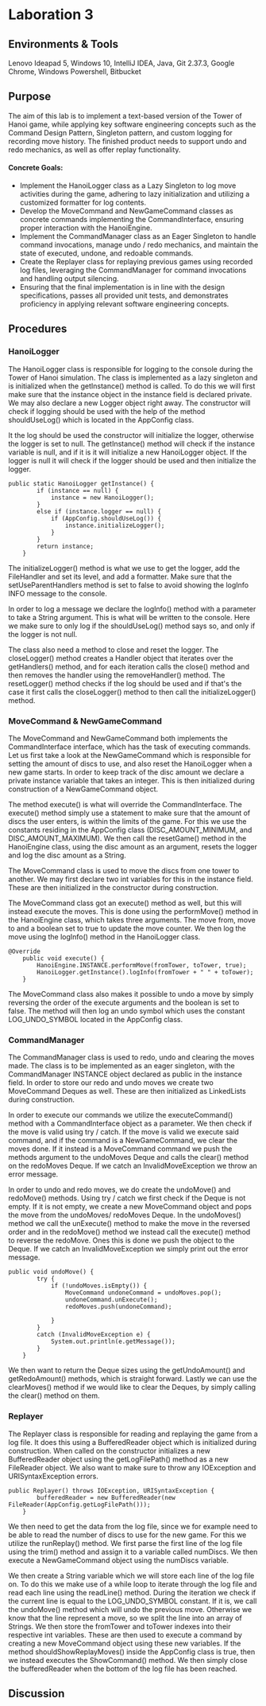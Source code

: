 # Laboration 3

## Environments & Tools
Lenovo Ideapad 5, Windows 10, IntelliJ IDEA, Java, Git 2.37.3, Google Chrome, Windows Powershell, Bitbucket

## Purpose
The aim of this lab is to implement a text-based version of the Tower of Hanoi game, while applying key
software engineering concepts such as the Command Design Pattern, Singleton pattern, and custom
logging for recording move history. The finished product needs to support undo and redo mechanics, as well
as offer replay functionality.

#### Concrete Goals:

* Implement the HanoiLogger class as a Lazy Singleton to log move activities during the game,
  adhering to lazy initialization and utilizing a customized formatter for log contents.
* Develop the MoveCommand and NewGameCommand classes as concrete commands implementing the
  CommandInterface, ensuring proper interaction with the HanoiEngine.
* Implement the CommandManager class as an Eager Singleton to handle command invocations,
  manage undo / redo mechanics, and maintain the state of executed, undone, and redoable
  commands.
* Create the Replayer class for replaying previous games using recorded log files, leveraging the
  CommandManager for command invocations and handling output silencing.
* Ensuring that the final implementation is in line with the design specifications, passes all provided
  unit tests, and demonstrates proficiency in applying relevant software engineering concepts.


## Procedures

### HanoiLogger

The HanoiLogger class is responsible for logging to the console during the Tower of Hanoi simulation. 
The class is implemented as a lazy singleton and is initialized when the getInstance() method is called.
To do this we will first make sure that the instance object in the instance field is declared private.
We may also declare a new Logger object right away.
The constructor will check if logging should be used with the help of the method shouldUseLog() which is located in
the AppConfig class.

It the log should be used the constructor will initialize the logger, otherwise the logger is set to null.
The getInstance() method will check if the instance variable is null, and if it is it will initialize a new HanoiLogger
object. 
If the logger is null it will check if the logger should be used and then initialize the logger.
```
public static HanoiLogger getInstance() {
        if (instance == null) {
            instance = new HanoiLogger();
        }
        else if (instance.logger == null) {
            if (AppConfig.shouldUseLog()) {
                instance.initializeLogger();
            }
        }
        return instance;
    }
```

The initializeLogger() method is what we use to get the logger, add the FileHandler and set its level, and add a formatter.
Make sure that the setUseParentHandlers method is set to false to avoid showing the logInfo INFO message to the console.

In order to log a message we declare the logInfo() method with a parameter to take a String argument.
This is what will be written to the console.
Here we make sure to only log if the shouldUseLog() method says so, and only if the logger is not null.

The class also need a method to close and reset the logger. The closeLogger() method creates a Handler object that iterates
over the getHandlers() method, and for each iteration calls the close() method and then removes the handler using the
removeHandler() method.
The resetLogger() method checks if the log should be used and if that's the case it first calls the closeLogger() method
to then call the initializeLogger() method.


### MoveCommand & NewGameCommand

The MoveCommand and NewGameCommand both implements the CommandInterface interface, which has the task of executing 
commands. Let us first take a look at the NewGameCommand which is responsible for setting the amount of discs to use,
and also reset the HanoiLogger when a new game starts. 
In order to keep track of the disc amount we declare a private instance variable that takes an integer.
This is then initialized during construction of a NewGameCommand object.

The method execute() is what will override the CommandInterface. The execute() method simply use a statement
to make sure that the amount of discs the user enters, is within the limits of the game. For this we use the constants
residing in the AppConfig class (DISC_AMOUNT_MINIMUM, and DISC_AMOUNT_MAXIMUM).
We then call the resetGame() method in the HanoiEngine class, using the disc amount as an argument, resets the logger
and log the disc amount as a String.

The MoveCommand class is used to move the discs from one tower to another. We may first declare two int variables
for this in the instance field.
These are then initialized in the constructor during construction.

The MoveCommand class got an execute() method as well, but this will instead execute the moves. This is done
using the performMove() method in the HanoiEngine class, which takes three arguments. The move from, move to
and a boolean set to true to update the move counter.
We then log the move using the logInfo() method in the HanoiLogger class.
```
@Override
    public void execute() {
        HanoiEngine.INSTANCE.performMove(fromTower, toTower, true);
        HanoiLogger.getInstance().logInfo(fromTower + " " + toTower);
    }
```
The MoveCommand class also makes it possible to undo a move by simply reversing the order of the execute arguments
and the boolean is set to false.
The method will then log an undo symbol which uses the constant LOG_UNDO_SYMBOL located in  the AppConfig class.


### CommandManager

The CommandManager class is used to redo, undo and clearing the moves made.
The class is to be implemented as an eager singleton, with the CommandManager INSTANCE object declared as public in
the instance field.
In order to store our redo and undo moves we create two MoveCommand Deques as well.
These are then initialized as LinkedLists during construction.

In order to execute our commands we utilize the executeCommand() method with a CommandInterface object as a parameter.
We then check if the move is valid using try / catch. If the move is valid we execute said command, and if the command
is a NewGameCommand, we clear the moves done. If it instead is a MoveCommand command we push the methods argument
to the undoMoves Deque and calls the clear() method on the redoMoves Deque.
If we catch an InvalidMoveException we throw an error message.


In order to undo and redo moves, we do create the undoMove() and redoMove() methods. Using try / catch we first check if
the Deque is not empty. If it is not empty, we create a new MoveCommand object and pops the move from the undoMoves/
redoMoves Deque. In the undoMoves() method we call the unExecute() method to make the move in the reversed order and
in the redoMove() method we instead call the execute() method to reverse the redoMove. Ones this is done we push the 
object to the Deque.
If we catch an InvalidMoveException we simply print out the error message.
```
public void undoMove() {
        try {
            if (!undoMoves.isEmpty()) {
                MoveCommand undoneCommand = undoMoves.pop();
                undoneCommand.unExecute();
                redoMoves.push(undoneCommand);

            }
        }
        catch (InvalidMoveException e) {
            System.out.println(e.getMessage());
        }
    }
```

We then want to return the Deque sizes using the getUndoAmount() and getRedoAmount() methods, which is straight forward.
Lastly we can use the clearMoves() method if we would like to clear the Deques, by simply calling the clear() method
on them.


### Replayer

The Replayer class is responsible for reading and replaying the game from a log file. It does this using a BufferedReader 
object which is initialized during construction. When called on the constructor initializes a new BufferedReader
object using the getLogFilePath() method as a new FileReader object. We also want to make sure to throw any IOException
and URISyntaxException errors.
```
public Replayer() throws IOException, URISyntaxException {
        bufferedReader = new BufferedReader(new FileReader(AppConfig.getLogFilePath()));
    }
```

We then need to get the data from the log file, since we for example need to be able to read the number of 
discs to use for the new game. For this we utilize the runReplay() method. We first parse the first line of the log file
using the trim() method and assign it to a variable called numDiscs. We then execute a NewGameCommand object 
using the numDiscs variable. 

We then create a String variable which we will store each line of the log file on. To do this we make use of a while 
loop to iterate through the log file and read each line using the readLine() method. During the iteration
we check if the current line is equal to the LOG_UNDO_SYMBOL constant. If it is, we call the undoMove() method which
will undo the previous move.
Otherwise we know that the line represent a move, so we split the line into an array of Strings. We then
store the fromTower and toTower indexes into their respective int variables. These are then used to execute a command
by creating a new MoveCommand object using these new variables.
If the method shouldShowReplayMoves() inside the AppConfig class is true, then we instead executes the ShowCommand() method.
We then simply close the bufferedReader when the bottom of the log file has been reached.




## Discussion